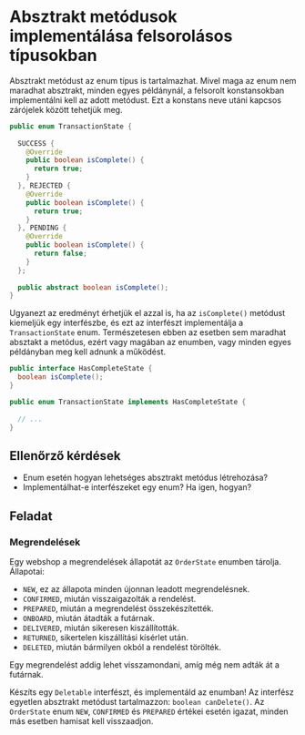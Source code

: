 #  Absztrakt metódusok implementálása felsorolásos típusokban

Absztrakt metódust az enum típus is tartalmazhat. Mivel maga az enum nem maradhat absztrakt, 
minden egyes példánynál, a felsorolt konstansokban implementálni kell az adott metódust. Ezt a konstans neve 
utáni kapcsos zárójelek között tehetjük meg. 

```java
public enum TransactionState {
  
  SUCCESS {
    @Override
    public boolean isComplete() {
      return true;
    }
  }, REJECTED {
    @Override
    public boolean isComplete() {
      return true;
    }
  }, PENDING {
    @Override
    public boolean isComplete() {
      return false;
    }
  };
  
  public abstract boolean isComplete();
}
```

Ugyanezt az eredményt érhetjük el azzal is, ha az `isComplete()` metódust 
kiemeljük egy interfészbe, és ezt az interfészt implementálja a `TransactionState` enum. 
Természetesen ebben az esetben sem maradhat absztakt a metódus, ezért vagy magában 
az enumben, vagy  minden egyes példányban meg kell adnunk a működést.

```java
public interface HasCompleteState {
  boolean isComplete();
}

public enum TransactionState implements HasCompleteState {
  
  // ...
}
```

## Ellenőrző kérdések

* Enum esetén hogyan lehetséges absztrakt metódus létrehozása?
* Implementálhat-e interfészeket egy enum? Ha igen, hogyan?

## Feladat

### Megrendelések

Egy webshop a megrendelések állapotát az `OrderState` enumben tárolja. Állapotai:
* `NEW`, ez az állapota minden újonnan leadott megrendelésnek.
* `CONFIRMED`, miután visszaigazolták a rendelést.
* `PREPARED`, miután a megrendelést összekészítették.
* `ONBOARD`, miután átadták a futárnak.
* `DELIVERED`, miután sikeresen kiszállították.
* `RETURNED`, sikertelen kiszállítási kísérlet után.
* `DELETED`, miután bármilyen okból a rendelést törölték.

Egy megrendelést addig lehet visszamondani, amíg még nem adták át a futárnak.

Készíts egy `Deletable` interfészt, és implementáld az enumban! Az interfész egyetlen 
absztrakt metódust tartalmazzon: `boolean canDelete()`. Az 
`OrderState` enum `NEW`, `CONFIRMED` és `PREPARED` értékei esetén igazat, 
minden más esetben hamisat kell visszaadjon.
